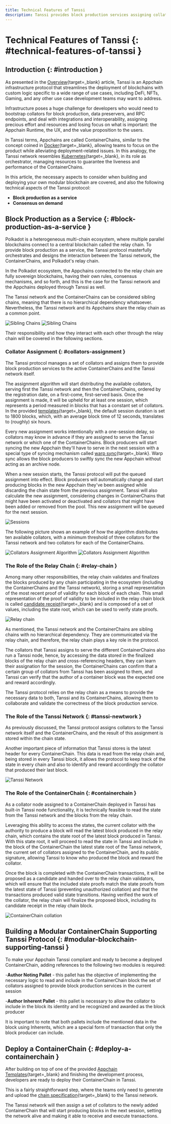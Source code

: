 ```yaml
---
title: Technical Features of Tanssi
description: Tanssi provides block production services assigning collators to the ContainerChains, requiring minimal changes to the code for Appchains to be deployed.
---
```


# Technical Features of Tanssi {: #technical-features-of-tanssi }

## Introduction {: #introduction }

As presented in the [Overview](/learn/tanssi/overview){target=\_blank} article, Tanssi is an Appchain infrastructure protocol that streamlines the deployment of blockchains with custom logic specific to a wide range of use cases, including DeFi, NFTs, Gaming, and any other use case development teams may want to address.

Infrastructure poses a huge challenge for developers who would need to bootstrap collators for block production, data preservers, and RPC endpoints, and deal with integrations and interoperability, assigning precious effort and resources and losing focus on what is important: the Appchain Runtime, the UX, and the value proposition to the users.

In Tanssi terms, Appchains are called ContainerChains, similar to the concept coined in [Docker](https://www.docker.com){target=\_blank}, allowing teams to focus on the product while alleviating deployment-related issues. In this analogy, the Tanssi network resembles [Kubernetes](https://kubernetes.io){target=\_blank}, in its role as orchestrator, managing resources to guarantee the liveness and performance of the ContainerChains.

In this article, the necessary aspects to consider when building and deploying your own modular blockchain are covered, and also the following technical aspects of the Tanssi protocol:

- **Block production as a service**
- **Consensus on demand**

## Block Production as a Service {: #block-production-as-a-service }

Polkadot is a heterogeneous multi-chain ecosystem, where multiple parallel blockchains connect to a central blockchain called the relay chain. To provide block production as a service, the Tanssi protocol masterfully orchestrates and designs the interaction between the Tanssi network, the ContainerChains, and Polkadot's relay chain.

In the Polkadot ecosystem, the Appchains connected to the relay chain are fully sovereign blockchains, having their own rules, consensus mechanisms, and so forth, and this is the case for the Tanssi network and the Appchains deployed through Tanssi as well.

The Tanssi network and the ContainerChains can be considered sibling chains, meaning that there is no hierarchical dependency whatsoever. Nevertheless, the Tanssi network and its Appchains share the relay chain as a common point.

![Sibling Chains](/images/learn/tanssi/technical/light-technical-1.png#only-light)
![Sibling Chains](/images/learn/tanssi/technical/dark-technical-1.png#only-dark)

Their responsibility and how they interact with each other through the relay chain will be covered in the following sections.

### Collator Assignment {: #collators-assignment }

The Tanssi protocol manages a set of collators and assigns them to provide block production services to the active ContainerChains and the Tanssi network itself.

The assignment algorithm will start distributing the available collators, serving first the Tanssi network and then the ContainerChains, ordered by the registration date, on a first-come, first-served basis. Once the assignment is made, it will be upheld for at least one session, which represents a period measured in blocks that has a constant set of collators. In the provided [templates](/learn/tanssi/included-templates){target=\_blank}, the default session duration is set to 1800 blocks, which, with an average block time of 12 seconds, translates to (roughly) six hours.

Every new assignment works intentionally with a one-session delay, so collators may know in advance if they are assigned to serve the Tanssi network or which one of the ContainerChains. Block producers will start syncing the new Appchain they'll have to serve in the next session with a special type of syncing mechanism called [warp sync](https://spec.polkadot.network/chap-sync#sect-sync-warp){target=\_blank}. Warp sync allows the block producers to swiftly sync the new Appchain without acting as an archive node.

When a new session starts, the Tanssi protocol will put the queued assignment into effect. Block producers will automatically change and start producing blocks in the new Appchain they've been assigned while discarding the chain state from the previous assignment. Tanssi will also calculate the new assignment, considering changes in ContainerChains that might have been activated or deactivated and collators that might have been added or removed from the pool. This new assignment will be queued for the next session.

![Sessions](/images/learn/tanssi/technical/technical-2.png)

The following picture shows an example of how the algorithm distributes ten available collators, with a minimum threshold of three collators for the Tanssi network and two collators for each of the ContainerChains.

![Collators Assignment Algorithm](/images/learn/tanssi/technical/light-technical-3.png#only-light)
![Collators Assignment Algorithm](/images/learn/tanssi/technical/dark-technical-3.png#only-dark)

### The Role of the Relay Chain {: #relay-chain }

Among many other responsibilities, the relay chain validates and finalizes the blocks produced by any chain participating in the ecosystem (including the ContainerChains and the Tanssi network), storing a small representation of the most recent proof of validity for each block of each chain. This small representation of the proof of validity to be included in the relay chain block is called [candidate receipt](https://polkadot.network/blog/the-path-of-a-parachain-block#candidate-receipts){target=\_blank} and is composed of a set of values, including the state root, which can be used to verify state proofs.

![Relay chain](/images/learn/tanssi/technical/technical-4.png)

As mentioned, the Tanssi network and the ContainerChains are sibling chains with no hierarchical dependency. They are communicated via the relay chain, and therefore, the relay chain plays a key role in the protocol.

The collators that Tanssi assigns to serve the different ContainerChains also run a Tanssi node, hence, by accessing the data stored in the finalized blocks of the relay chain and cross-referencing headers, they can learn their assignation for the session, the ContainerChains can confirm that a certain group of collators from Tanssi has been assigned to them, and Tanssi can verify that the author of a container block was the expected one and reward accordingly.

The Tanssi protocol relies on the relay chain as a means to provide the necessary data to both, Tanssi and its ContainerChains, allowing them to collaborate and validate the correctness of the block production service.

### The Role of the Tanssi Network {: #tanssi-newtwork }

As previously discussed, the Tanssi protocol assigns collators to the Tanssi network itself and the ContainerChains, and the result of this assignment is stored within the chain state.

Another important piece of information that Tanssi stores is the latest header for every ContainerChain. This data is read from the relay chain and, being stored in every Tanssi block, it allows the protocol to keep track of the state in every chain and also to identify and reward accordingly the collator that produced their last block.

![Tanssi Network](/images/learn/tanssi/technical/technical-5.png)

### The Role of the ContainerChain {: #containerchain }

As a collator node assigned to a ContainerChain deployed in Tanssi has built-in Tanssi node functionality, it is technically feasible to read the state from the Tanssi network and the blocks from the relay chain.

Leveraging this ability to access the states, the current collator with the authority to produce a block will read the latest block produced in the relay chain, which contains the state root of the latest block produced in Tanssi. With this state root, it will proceed to read the state in Tanssi and include in the block of the ContainerChain the latest state root of the Tanssi network, the current set of collators assigned to the ContainerChain, and its public signature, allowing Tanssi to know who produced the block and reward the collator.

Once the block is completed with the ContainerChain transactions, it will be proposed as a candidate and handed over to the relay chain validators, which will ensure that the included state proofs match the state proofs from the latest state of Tanssi (preventing unauthorized collation) and that the transactions produced valid state transitions. Having verified the work of the collator, the relay chain will finalize the proposed block, including its candidate receipt in the relay chain block.

![ContainerChain collation](/images/learn/tanssi/technical/technical-6.png)

## Building a Modular ContainerChain Supporting Tanssi Protocol {: #modular-blockchain-supporting-tanssi }

To make your Appchain Tanssi compliant and ready to become a deployed ContainerChain, adding references to the following two modules is required:

-**Author Noting Pallet** - this pallet has the objective of implementing the necessary logic to read and include in the ContainerChain block the set of collators assigned to provide block production services in the current session

-**Author Inherent Pallet** - this pallet is necessary to allow the collator to include in the block its identity and be recognized and awarded as the block producer

It is important to note that both pallets include the mentioned data in the block using Inherents, which are a special form of transaction that only the block producer can include.

## Deploy a ContainerChain {: #deploy-a-containerchain }

After building on top of one of the provided [Appchain Templates](/learn/tanssi/included-templates){target=\_blank} and finishing the development process, developers are ready to deploy their ContainerChain in Tanssi.

This is a fairly straightforward step, where the teams only need to generate and upload the [chain specification](https://docs.substrate.io/build/chain-spec/){target=\_blank} to the Tanssi network.

The Tanssi network will then assign a set of collators to the newly added ContainerChain that will start producing blocks in the next session, setting the network alive and making it able to receive and execute transactions.
